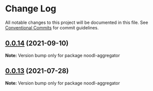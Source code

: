 # Change Log

All notable changes to this project will be documented in this file.
See [Conventional Commits](https://conventionalcommits.org) for commit guidelines.

## [0.0.14](https://github.com/pfftdammitchris/noodl/compare/noodl-aggregator@0.0.13...noodl-aggregator@0.0.14) (2021-09-10)

**Note:** Version bump only for package noodl-aggregator





## [0.0.13](https://github.com/pfftdammitchris/noodl/compare/noodl-aggregator@0.0.6...noodl-aggregator@0.0.13) (2021-07-28)

**Note:** Version bump only for package noodl-aggregator
